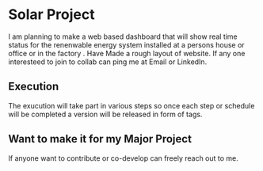 # Solar Project 

I am planning to make a web based dashboard that will show real time status for the renenwable energy system installed at a persons house or office or in the factory . Have Made a rough layout of website. 
If any one interesteed to join to collab can ping me at Email or LinkedIn.

## Execution
The exucution will take part in various steps so once each step or schedule will be completed a version will be released in form of tags. 

## Want to make it for my Major Project 
If anyone want to contribute or co-develop can freely reach out to me. 
